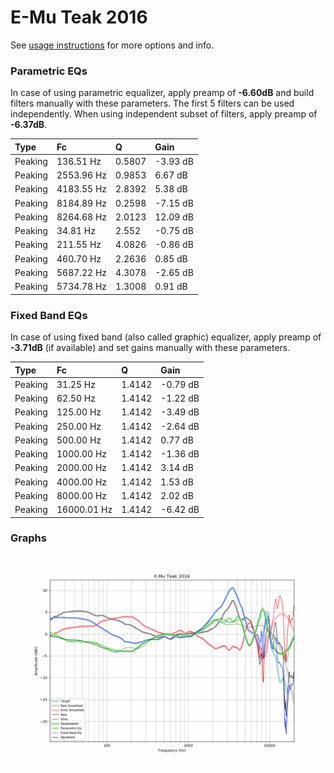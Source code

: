 # E-Mu Teak 2016
See [usage instructions](https://github.com/jaakkopasanen/AutoEq#usage) for more options and info.

### Parametric EQs
In case of using parametric equalizer, apply preamp of **-6.60dB** and build filters manually
with these parameters. The first 5 filters can be used independently.
When using independent subset of filters, apply preamp of **-6.37dB**.

| Type    | Fc         |      Q | Gain     |
|:--------|:-----------|:-------|:---------|
| Peaking | 136.51 Hz  | 0.5807 | -3.93 dB |
| Peaking | 2553.96 Hz | 0.9853 | 6.67 dB  |
| Peaking | 4183.55 Hz | 2.8392 | 5.38 dB  |
| Peaking | 8184.89 Hz | 0.2598 | -7.15 dB |
| Peaking | 8264.68 Hz | 2.0123 | 12.09 dB |
| Peaking | 34.81 Hz   | 2.552  | -0.75 dB |
| Peaking | 211.55 Hz  | 4.0826 | -0.86 dB |
| Peaking | 460.70 Hz  | 2.2636 | 0.85 dB  |
| Peaking | 5687.22 Hz | 4.3078 | -2.65 dB |
| Peaking | 5734.78 Hz | 1.3008 | 0.91 dB  |

### Fixed Band EQs
In case of using fixed band (also called graphic) equalizer, apply preamp of **-3.71dB**
(if available) and set gains manually with these parameters.

| Type    | Fc          |      Q | Gain     |
|:--------|:------------|:-------|:---------|
| Peaking | 31.25 Hz    | 1.4142 | -0.79 dB |
| Peaking | 62.50 Hz    | 1.4142 | -1.22 dB |
| Peaking | 125.00 Hz   | 1.4142 | -3.49 dB |
| Peaking | 250.00 Hz   | 1.4142 | -2.64 dB |
| Peaking | 500.00 Hz   | 1.4142 | 0.77 dB  |
| Peaking | 1000.00 Hz  | 1.4142 | -1.36 dB |
| Peaking | 2000.00 Hz  | 1.4142 | 3.14 dB  |
| Peaking | 4000.00 Hz  | 1.4142 | 1.53 dB  |
| Peaking | 8000.00 Hz  | 1.4142 | 2.02 dB  |
| Peaking | 16000.01 Hz | 1.4142 | -6.42 dB |

### Graphs
![](./E-Mu%20Teak%202016.png)